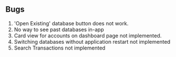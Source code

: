 ## Bugs

1. 'Open Existing' database button does not work.
2. No way to see past databases in-app
3. Card view for accounts on dashboard page not implemented.
4. Switching databases without application restart not implemented
5. Search Transactions not implemented
